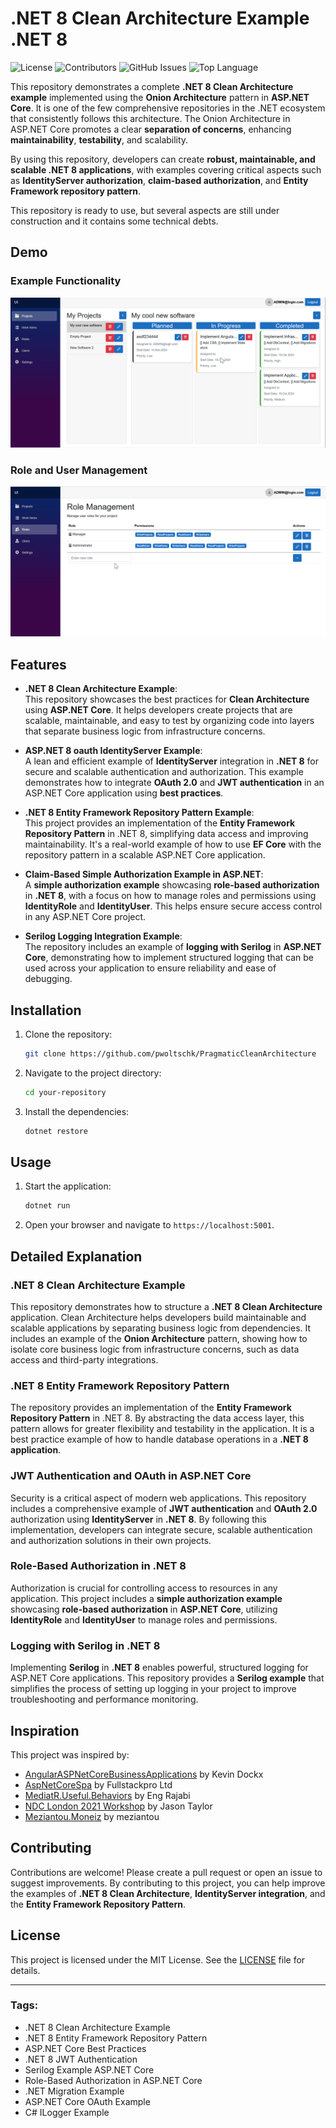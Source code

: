 ﻿# **.NET 8 Clean Architecture Example .NET 8**
 
![License](https://img.shields.io/badge/license-MIT-green)
![Contributors](https://img.shields.io/github/contributors/pwoltschk/PragmaticCleanArchitecture)
![GitHub Issues](https://img.shields.io/github/issues/pwoltschk/PragmaticCleanArchitecture)
![Top Language](https://img.shields.io/github/languages/top/pwoltschk/PragmaticCleanArchitecture)

This repository demonstrates a complete **.NET 8 Clean Architecture example** implemented using the **Onion Architecture** pattern in **ASP.NET Core**. It is one of the few comprehensive repositories in the .NET ecosystem that consistently follows this architecture. The Onion Architecture in ASP.NET Core promotes a clear **separation of concerns**, enhancing **maintainability**, **testability**, and scalability.

By using this repository, developers can create **robust, maintainable, and scalable .NET 8 applications**, with examples covering critical aspects such as **IdentityServer authorization**, **claim-based authorization**, and **Entity Framework repository pattern**.

This repository is ready to use, but several aspects are still under construction and it contains some technical debts.

## **Demo**
### **Example Functionality**
![PragmaticCleanArchitecture Application Demo](assets/Pragmatic_Clean_Architecutre_Main.gif)

### **Role and User Management**
![PragmaticCleanArchitecture Authentication Demo](assets/Pragmatic_Clean_Architecutre_Auth.gif)

## **Features**

- **.NET 8 Clean Architecture Example**:  
  This repository showcases the best practices for **Clean Architecture** using **ASP.NET Core**. It helps developers create projects that are scalable, maintainable, and easy to test by organizing code into layers that separate business logic from infrastructure concerns.

- **ASP.NET 8 oauth IdentityServer Example**:  
  A lean and efficient example of **IdentityServer** integration in **.NET 8** for secure and scalable authentication and authorization. This example demonstrates how to integrate **OAuth 2.0** and **JWT authentication** in an ASP.NET Core application using **best practices**.

- **.NET 8 Entity Framework Repository Pattern Example**:  
  This project provides an implementation of the **Entity Framework Repository Pattern** in .NET 8, simplifying data access and improving maintainability. It's a real-world example of how to use **EF Core** with the repository pattern in a scalable ASP.NET Core application.

- **Claim-Based Simple Authorization Example in ASP.NET**:  
  A **simple authorization example** showcasing **role-based authorization** in **.NET 8**, with a focus on how to manage roles and permissions using **IdentityRole** and **IdentityUser**. This helps ensure secure access control in any ASP.NET Core project.

- **Serilog Logging Integration Example**:  
  The repository includes an example of **logging with Serilog** in **ASP.NET Core**, demonstrating how to implement structured logging that can be used across your application to ensure reliability and ease of debugging.

## **Installation**

1. Clone the repository:
   ```bash
   git clone https://github.com/pwoltschk/PragmaticCleanArchitecture
   ```

2. Navigate to the project directory:
   ```bash
   cd your-repository
   ```

3. Install the dependencies:
   ```bash
   dotnet restore
   ```
## **Usage**

1. Start the application:
   ```bash
   dotnet run
   ```

2. Open your browser and navigate to `https://localhost:5001`.

## **Detailed Explanation**

### **.NET 8 Clean Architecture Example**
This repository demonstrates how to structure a **.NET 8 Clean Architecture** application. Clean Architecture helps developers build maintainable and scalable applications by separating business logic from dependencies. It includes an example of the **Onion Architecture** pattern, showing how to isolate core business logic from infrastructure concerns, such as data access and third-party integrations.

### **.NET 8 Entity Framework Repository Pattern**
The repository provides an implementation of the **Entity Framework Repository Pattern** in .NET 8. By abstracting the data access layer, this pattern allows for greater flexibility and testability in the application. It is a best practice example of how to handle database operations in a **.NET 8 application**.

### **JWT Authentication and OAuth in ASP.NET Core**
Security is a critical aspect of modern web applications. This repository includes a comprehensive example of **JWT authentication** and **OAuth 2.0** authorization using **IdentityServer** in **.NET 8**. By following this implementation, developers can integrate secure, scalable authentication and authorization solutions in their own projects.

### **Role-Based Authorization in .NET 8**
Authorization is crucial for controlling access to resources in any application. This project includes a **simple authorization example** showcasing **role-based authorization** in **ASP.NET Core**, utilizing **IdentityRole** and **IdentityUser** to manage roles and permissions.

### **Logging with Serilog in .NET 8**
Implementing **Serilog** in **.NET 8** enables powerful, structured logging for ASP.NET Core applications. This repository provides a **Serilog example** that simplifies the process of setting up logging in your project to improve troubleshooting and performance monitoring.

## **Inspiration**

This project was inspired by:
- [AngularASPNetCoreBusinessApplications](https://github.com/KevinDockx/AngularASPNetCoreBusinessApplications/blob/master/Finished%20sample/TourManagement.API/Entities/AuditableEntity.cs) by Kevin Dockx
- [AspNetCoreSpa](https://github.com/fullstackproltd/AspNetCoreSpa/blob/e98a1494686e87b384a1d1b868af80f6dd2bd7df/src/Infrastructure/Infrastructure/ServicesExtensions.cs) by Fullstackpro Ltd
- [MediatR.Useful.Behaviors](https://github.com/EngRajabi/MediatR.Useful.Behaviors/blob/develop/src/MediatR.Useful.Behavior/Behavior/PerformanceBehaviour.cs) by Eng Rajabi
- [NDC London 2021 Workshop](https://github.com/jasontaylordev/ndc-london-2021-workshop) by Jason Taylor
- [Meziantou.Moneiz](https://github.com/meziantou/meziantou.moneiz/tree/main/src/Meziantou.Moneiz/Pages/Categories) by meziantou 


## **Contributing**

Contributions are welcome! Please create a pull request or open an issue to suggest improvements. By contributing to this project, you can help improve the examples of **.NET 8 Clean Architecture**, **IdentityServer integration**, and the **Entity Framework Repository Pattern**.

## **License**

This project is licensed under the MIT License. See the [LICENSE](LICENSE) file for details.

---

### **Tags**:
- .NET 8 Clean Architecture Example
- .NET 8 Entity Framework Repository Pattern
- ASP.NET Core Best Practices
- .NET 8 JWT Authentication
- Serilog Example ASP.NET Core
- Role-Based Authorization in ASP.NET Core
- .NET Migration Example
- ASP.NET Core OAuth Example
- C# ILogger Example
